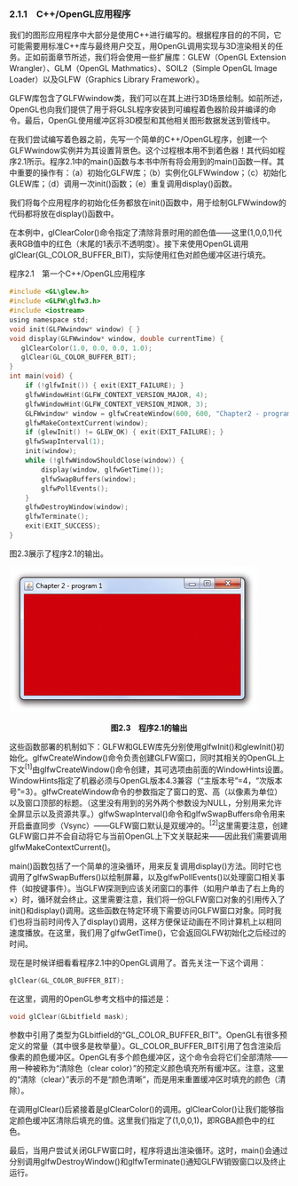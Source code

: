 ### 2.1.1　C++/OpenGL应用程序

我们的图形应用程序中大部分是使用C++进行编写的。根据程序目的的不同，它可能需要用标准C++库与最终用户交互，用OpenGL调用实现与3D渲染相关的任务。正如前面章节所述，我们将会使用一些扩展库：GLEW（OpenGL Extension Wrangler）、GLM（OpenGL Mathmatics）、SOIL2（Simple OpenGL Image Loader）以及GLFW（Graphics Library Framework）。

GLFW库包含了GLFWwindow类，我们可以在其上进行3D场景绘制。如前所述，OpenGL也向我们提供了用于将GLSL程序安装到可编程着色器阶段并编译的命令。最后，OpenGL使用缓冲区将3D模型和其他相关图形数据发送到管线中。

在我们尝试编写着色器之前，先写一个简单的C++/OpenGL程序，创建一个GLFWwindow实例并为其设置背景色。这个过程根本用不到着色器！其代码如程序2.1所示。程序2.1中的main()函数与本书中所有将会用到的main()函数一样。其中重要的操作有：（a）初始化GLFW库；（b）实例化GLFWwindow；（c）初始化GLEW库；（d）调用一次init()函数；（e）重复调用display()函数。

我们将每个应用程序的初始化任务都放在init()函数中，用于绘制GLFWwindow的代码都将放在display()函数中。

在本例中，glClearColor()命令指定了清除背景时用的颜色值——这里(1,0,0,1)代表RGB值中的红色（末尾的1表示不透明度）。接下来使用OpenGL调用glClear(GL_COLOR_BUFFER_BIT)，实际使用红色对颜色缓冲区进行填充。

程序2.1　第一个C++/OpenGL应用程序

```c
#include <GL\glew.h>
#include <GLFW\glfw3.h>
#include <iostream>
using namespace std;
void init(GLFWwindow* window) { }
void display(GLFWwindow* window, double currentTime) { 
   glClearColor(1.0, 0.0, 0.0, 1.0); 
   glClear(GL_COLOR_BUFFER_BIT);
}
int main(void) { 
    if (!glfwInit()) { exit(EXIT_FAILURE); } 
    glfwWindowHint(GLFW_CONTEXT_VERSION_MAJOR, 4); 
    glfwWindowHint(GLFW_CONTEXT_VERSION_MINOR, 3); 
    GLFWwindow* window = glfwCreateWindow(600, 600, "Chapter2 - program1", NULL, NULL); 
    glfwMakeContextCurrent(window); 
    if (glewInit() != GLEW_OK) { exit(EXIT_FAILURE); } 
    glfwSwapInterval(1); 
    init(window); 
    while (!glfwWindowShouldClose(window)) { 
        display(window, glfwGetTime()); 
        glfwSwapBuffers(window); 
        glfwPollEvents(); 
    } 
    glfwDestroyWindow(window); 
    glfwTerminate(); 
    exit(EXIT_SUCCESS);
}
```

图2.3展示了程序2.1的输出。

![39.png](../images/39.png)
<center class="my_markdown"><b class="my_markdown">图2.3　程序2.1的输出</b></center>

这些函数部署的机制如下：GLFW和GLEW库先分别使用glfwInit()和glewInit()初始化。glfwCreateWindow()命令负责创建GLFW窗口，同时其相关的OpenGL上下文<sup class="my_markdown">[1]</sup>由glfwCreateWindow()命令创建，其可选项由前面的WindowHints设置。WindowHints指定了机器必须与OpenGL版本4.3兼容（“主版本号”=4，“次版本号”=3）。glfwCreateWindow命令的参数指定了窗口的宽、高（以像素为单位）以及窗口顶部的标题。（这里没有用到的另外两个参数设为NULL，分别用来允许全屏显示以及资源共享。）glfwSwapInterval()命令和glfwSwapBuffers命令用来开启垂直同步（Vsync）——GLFW窗口默认是双缓冲的。<sup>[2]</sup>这里需要注意，创建GLFW窗口并不会自动将它与当前OpenGL上下文关联起来——因此我们需要调用glfwMakeContextCurrent()。

main()函数包括了一个简单的渲染循环，用来反复调用display()方法。同时它也调用了glfwSwapBuffers()以绘制屏幕，以及glfwPollEvents()以处理窗口相关事件（如按键事件）。当GLFW探测到应该关闭窗口的事件（如用户单击了右上角的×）时，循环就会终止。这里需要注意，我们将一份GLFW窗口对象的引用传入了init()和display()调用。这些函数在特定环境下需要访问GLFW窗口对象。同时我们也将当前时间传入了display()调用，这样方便保证动画在不同计算机上以相同速度播放。在这里，我们用了glfwGetTime()，它会返回GLFW初始化之后经过的时间。

现在是时候详细看看程序2.1中的OpenGL调用了。首先关注一下这个调用：

```c
glClear(GL_COLOR_BUFFER_BIT);
```

在这里，调用的OpenGL参考文档中的描述是：

```c
void glClear(GLbitfield mask);
```

参数中引用了类型为GLbitfield的“GL_COLOR_BUFFER_BIT”。OpenGL有很多预定义的常量（其中很多是枚举量）。GL_COLOR_BUFFER_BIT引用了包含渲染后像素的颜色缓冲区。OpenGL有多个颜色缓冲区，这个命令会将它们全部清除——用一种被称为“清除色（clear color）”的预定义颜色填充所有缓冲区。注意，这里的“清除（clear）”表示的不是“颜色清晰”，而是用来重置缓冲区时填充的颜色（清除）。

在调用glClear()后紧接着是glClearColor()的调用。glClearColor()让我们能够指定颜色缓冲区清除后填充的值。这里我们指定了(1,0,0,1)，即RGBA颜色中的红色。

最后，当用户尝试关闭GLFW窗口时，程序将退出渲染循环。这时，main()会通过分别调用glfwDestroyWindow()和glfwTerminate()通知GLFW销毁窗口以及终止运行。

